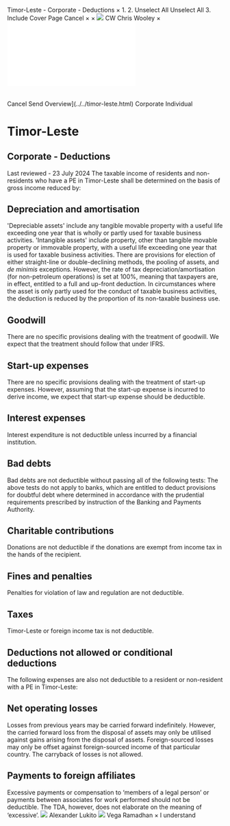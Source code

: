 Timor-Leste - Corporate - Deductions
×
1.
2.
Unselect All
Unselect All
3.
Include Cover Page
Cancel
×
×
![](../../-/media/world-wide-tax-summaries/attachments/global---chris-wooley.ashx%3Frev=ac5e5f3223b34096b1afc2a6009c7320&revision=ac5e5f32-23b3-4096-b1af-c2a6009c7320&hash=859B7ADC84DC2CBEC9760E9E6EE7DE6D0A8BFCDF)
CW
Chris Wooley
×
![](deductions.html)
######
Cancel
Send
Overview](../../timor-leste.html)
Corporate
Individual
# Timor-Leste
## Corporate - Deductions
Last reviewed - 23 July 2024
The taxable income of residents and non-residents who have a PE in Timor-Leste shall be determined on the basis of gross income reduced by:
## Depreciation and amortisation
'Depreciable assets' include any tangible movable property with a useful life exceeding one year that is wholly or partly used for taxable business activities. 'Intangible assets' include property, other than tangible movable property or immovable property, with a useful life exceeding one year that is used for taxable business activities.
There are provisions for election of either straight-line or double-declining methods, the pooling of assets, and *de minimis* exceptions. However, the rate of tax depreciation/amortisation (for non-petroleum operations) is set at 100%, meaning that taxpayers are, in effect, entitled to a full and up-front deduction. In circumstances where the asset is only partly used for the conduct of taxable business activities, the deduction is reduced by the proportion of its non-taxable business use.
## Goodwill
There are no specific provisions dealing with the treatment of goodwill. We expect that the treatment should follow that under IFRS.
## Start-up expenses
There are no specific provisions dealing with the treatment of start-up expenses. However, assuming that the start-up expense is incurred to derive income, we expect that start-up expense should be deductible.
## Interest expenses
Interest expenditure is not deductible unless incurred by a financial institution.
## Bad debts
Bad debts are not deductible without passing all of the following tests:
The above tests do not apply to banks, which are entitled to deduct provisions for doubtful debt where determined in accordance with the prudential requirements prescribed by instruction of the Banking and Payments Authority.
## Charitable contributions
Donations are not deductible if the donations are exempt from income tax in the hands of the recipient.
## Fines and penalties
Penalties for violation of law and regulation are not deductible.
## Taxes
Timor-Leste or foreign income tax is not deductible.
## Deductions not allowed or conditional deductions
The following expenses are also not deductible to a resident or non-resident with a PE in Timor-Leste:
## Net operating losses
Losses from previous years may be carried forward indefinitely. However, the carried forward loss from the disposal of assets may only be utilised against gains arising from the disposal of assets. Foreign-sourced losses may only be offset against foreign-sourced income of that particular country.
The carryback of losses is not allowed.
## Payments to foreign affiliates
Excessive payments or compensation to ‘members of a legal person’ or payments between associates for work performed should not be deductible. The TDA, however, does not elaborate on the meaning of ‘excessive’.
![](../../-/media/world-wide-tax-summaries/attachments/timor-leste---alexander-lukito.ashx%3Frev=293a7f9d18d243668e88a29ef723f130&revision=293a7f9d-18d2-4366-8e88-a29ef723f130&hash=B2E32852FD2FCB3AAED8FCA9CAA813C7422319C2)
Alexander Lukito
![](../../-/media/world-wide-tax-summaries/attachments/timor-leste---vega_ramadhan.ashx%3Frev=f1eee9a6c025497482abf6084f1148c4&revision=f1eee9a6-c025-4974-82ab-f6084f1148c4&hash=2238FABCEF5428C56B3F172C4B59B20AFEB5F3A8)
Vega Ramadhan
×
I understand